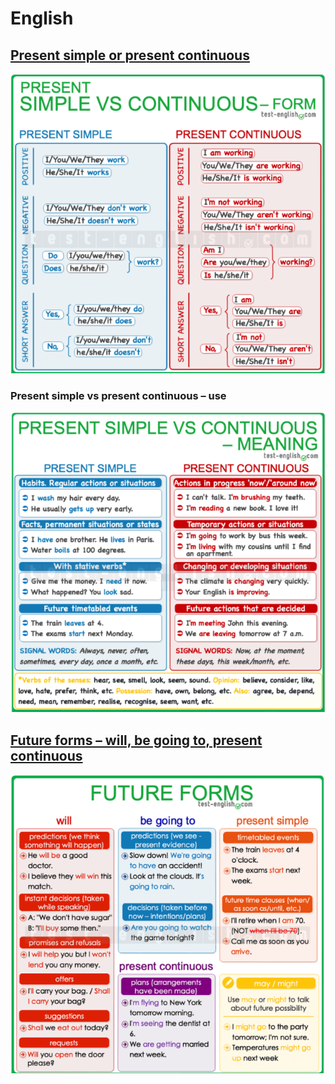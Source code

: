 # English

## [Present simple or present continuous](https://test-english.com/grammar-points/b1/present-simple-present-continuous/)

![](<../../.gitbook/assets/image (26) (1) (1).png>)

### Present simple vs present continuous – use

![](<../../.gitbook/assets/image (22) (1).png>)

## [Future forms – will, be going to, present continuous](https://test-english.com/grammar-points/b1/future-forms/)

![](<../../.gitbook/assets/image (25) (1) (1).png>)
